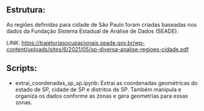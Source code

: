 ## Estrutura:

As regiões definidas para cidade de São Paulo foram criadas baseadas nos dados da Fundação Sistema Estadual de Análise de Dados (SEADE).

LINK: https://trajetoriasocupacionais.seade.gov.br/wp-content/uploads/sites/6/2021/05/sp-diversa-analise-regioes-cidade.pdf

## Scripts:

- extrai_coordenadas_sp_sp.ipynb: Extrai as coordenadas geométricas do estado de SP, cidade de SP e distritos de SP. Também manipula e organiza os dados conforme as zonas e gera geometrias para essas zonas.